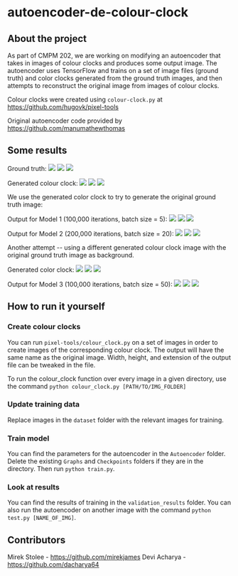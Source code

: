 # autoencoder-de-colour-clock

## About the project
As part of CMPM 202, we are working on modifying an autoencoder that takes in images of colour clocks and produces some output image. The autoencoder uses TensorFlow and trains on a set of image files (ground truth) and color clocks generated from the ground truth images, and then attempts to reconstruct the original image from images of colour clocks.

Colour clocks were created using `colour-clock.py` at https://github.com/hugovk/pixel-tools

Original autoencoder code provided by https://github.com/manumathewthomas

## Some results
Ground truth:
![](./img/gt-1.png)
![](./img/gt-2.png)
![](./img/gt-3.png)

Generated colour clock:
![](./img/wheel-1.png)
![](./img/wheel-2.png)
![](./img/wheel-3.png)

We use the generated color clock to try to generate the original ground truth image:

Output for Model 1 (100,000 iterations, batch size = 5):
![](./img/model1-1.png)
![](./img/model1-2.png)
![](./img/model1-3.png)

Output for Model 2 (200,000 iterations, batch size = 20):
![](./img/model2-1.png)
![](./img/model2-2.png)
![](./img/model2-3.png)


Another attempt -- using a different generated colour clock image with the original ground truth image as background.

Generated color clock:
![](./img/wheel2-1.png)
![](./img/wheel2-2.png)
![](./img/wheel2-3.png)

Output for Model 3 (100,000 iterations, batch size = 50):
![](./img/model3-1.png)
![](./img/model3-2.png)
![](./img/model3-3.png)

## How to run it yourself
### Create colour clocks
You can run `pixel-tools/colour_clock.py` on a set of images in order to create images of the corresponding colour clock. The output will have the same name as the original image. Width, height, and extension of the output file can be tweaked in the file.

To run the colour_clock function over every image in a given directory, use the command `python colour_clock.py [PATH/TO/IMG_FOLDER]`

### Update training data
Replace images in the `dataset` folder with the relevant images for training.

### Train model
You can find the parameters for the autoencoder in the `Autoencoder` folder. Delete the existing `Graphs` and `Checkpoints` folders if they are in the directory. Then run `python train.py`.

### Look at results
You can find the results of training in the `validation_results` folder. You can also run the autoencoder on another image with the command `python test.py [NAME_OF_IMG]`.


## Contributors
Mirek Stolee - https://github.com/mirekjames
Devi Acharya - https://github.com/dacharya64

